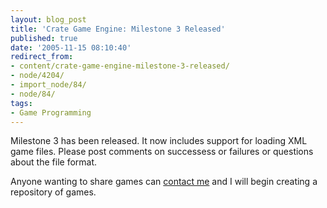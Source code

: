 ```yaml
---
layout: blog_post
title: 'Crate Game Engine: Milestone 3 Released'
published: true
date: '2005-11-15 08:10:40'
redirect_from:
- content/crate-game-engine-milestone-3-released/
- node/4204/
- import_node/84/
- node/84/
tags:
- Game Programming
---
```


Milestone 3 has been released. It now includes support for loading XML game files. Please post comments on successess or failures or questions about the file format. 

Anyone wanting to share games can [contact me](/contact) and I will begin creating a repository of games.
